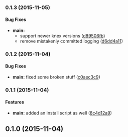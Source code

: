 ### 0.1.3 (2015-11-05)


#### Bug Fixes

* **main:**
  * support newer knex versions ([d89506fb](http://github.com/voxpelli/node-knex-migrator-extension/commit/d89506fbd369bd5e1e98a7f005871c818119e70f))
  * remove mistakenly committed logging ([d6dd4a11](http://github.com/voxpelli/node-knex-migrator-extension/commit/d6dd4a11b35eaeef8997926b4c2ee86dfaf4964e))


### 0.1.2 (2015-11-04)


#### Bug Fixes

* **main:** fixed some broken stuff ([c0aec3c9](http://github.com/voxpelli/node-knex-migrator-extension/commit/c0aec3c9010e31d336fdea618175081201766ba3))


### 0.1.1 (2015-11-04)


#### Features

* **main:** added an install script as well ([8c4d12a9](http://github.com/voxpelli/node-knex-migrator-extension/commit/8c4d12a9d30cfe6fd960089f81f5c37ec57874ba))


## 0.1.0 (2015-11-04)
